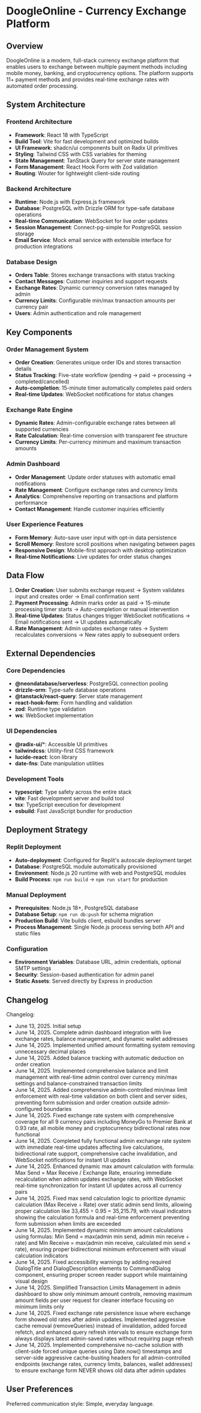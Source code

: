 # DoogleOnline - Currency Exchange Platform

## Overview

DoogleOnline is a modern, full-stack currency exchange platform that enables users to exchange between multiple payment methods including mobile money, banking, and cryptocurrency options. The platform supports 11+ payment methods and provides real-time exchange rates with automated order processing.

## System Architecture

### Frontend Architecture
- **Framework**: React 18 with TypeScript
- **Build Tool**: Vite for fast development and optimized builds
- **UI Framework**: shadcn/ui components built on Radix UI primitives
- **Styling**: Tailwind CSS with CSS variables for theming
- **State Management**: TanStack Query for server state management
- **Form Management**: React Hook Form with Zod validation
- **Routing**: Wouter for lightweight client-side routing

### Backend Architecture
- **Runtime**: Node.js with Express.js framework
- **Database**: PostgreSQL with Drizzle ORM for type-safe database operations
- **Real-time Communication**: WebSocket for live order updates
- **Session Management**: Connect-pg-simple for PostgreSQL session storage
- **Email Service**: Mock email service with extensible interface for production integrations

### Database Design
- **Orders Table**: Stores exchange transactions with status tracking
- **Contact Messages**: Customer inquiries and support requests
- **Exchange Rates**: Dynamic currency conversion rates managed by admin
- **Currency Limits**: Configurable min/max transaction amounts per currency pair
- **Users**: Admin authentication and role management

## Key Components

### Order Management System
- **Order Creation**: Generates unique order IDs and stores transaction details
- **Status Tracking**: Five-state workflow (pending → paid → processing → completed/cancelled)
- **Auto-completion**: 15-minute timer automatically completes paid orders
- **Real-time Updates**: WebSocket notifications for status changes

### Exchange Rate Engine
- **Dynamic Rates**: Admin-configurable exchange rates between all supported currencies
- **Rate Calculation**: Real-time conversion with transparent fee structure
- **Currency Limits**: Per-currency minimum and maximum transaction amounts

### Admin Dashboard
- **Order Management**: Update order statuses with automatic email notifications
- **Rate Management**: Configure exchange rates and currency limits
- **Analytics**: Comprehensive reporting on transactions and platform performance
- **Contact Management**: Handle customer inquiries efficiently

### User Experience Features
- **Form Memory**: Auto-save user input with opt-in data persistence
- **Scroll Memory**: Restore scroll positions when navigating between pages
- **Responsive Design**: Mobile-first approach with desktop optimization
- **Real-time Notifications**: Live updates for order status changes

## Data Flow

1. **Order Creation**: User submits exchange request → System validates input and creates order → Email confirmation sent
2. **Payment Processing**: Admin marks order as paid → 15-minute processing timer starts → Auto-completion or manual intervention
3. **Real-time Updates**: Status changes trigger WebSocket notifications → Email notifications sent → UI updates automatically
4. **Rate Management**: Admin updates exchange rates → System recalculates conversions → New rates apply to subsequent orders

## External Dependencies

### Core Dependencies
- **@neondatabase/serverless**: PostgreSQL connection pooling
- **drizzle-orm**: Type-safe database operations
- **@tanstack/react-query**: Server state management
- **react-hook-form**: Form handling and validation
- **zod**: Runtime type validation
- **ws**: WebSocket implementation

### UI Dependencies
- **@radix-ui/***: Accessible UI primitives
- **tailwindcss**: Utility-first CSS framework
- **lucide-react**: Icon library
- **date-fns**: Date manipulation utilities

### Development Tools
- **typescript**: Type safety across the entire stack
- **vite**: Fast development server and build tool
- **tsx**: TypeScript execution for development
- **esbuild**: Fast JavaScript bundler for production

## Deployment Strategy

### Replit Deployment
- **Auto-deployment**: Configured for Replit's autoscale deployment target
- **Database**: PostgreSQL module automatically provisioned
- **Environment**: Node.js 20 runtime with web and PostgreSQL modules
- **Build Process**: `npm run build` → `npm run start` for production

### Manual Deployment
- **Prerequisites**: Node.js 18+, PostgreSQL database
- **Database Setup**: `npm run db:push` for schema migration
- **Production Build**: Vite builds client, esbuild bundles server
- **Process Management**: Single Node.js process serving both API and static files

### Configuration
- **Environment Variables**: Database URL, admin credentials, optional SMTP settings
- **Security**: Session-based authentication for admin panel
- **Static Assets**: Served directly by Express in production

## Changelog

Changelog:
- June 13, 2025. Initial setup
- June 14, 2025. Complete admin dashboard integration with live exchange rates, balance management, and dynamic wallet addresses
- June 14, 2025. Implemented unified amount formatting system removing unnecessary decimal places
- June 14, 2025. Added balance tracking with automatic deduction on order creation
- June 14, 2025. Implemented comprehensive balance and limit management with real-time admin control over currency min/max settings and balance-constrained transaction limits
- June 14, 2025. Added comprehensive admin-controlled min/max limit enforcement with real-time validation on both client and server sides, preventing form submission and order creation outside admin-configured boundaries
- June 14, 2025. Fixed exchange rate system with comprehensive coverage for all 9 currency pairs including MoneyGo to Premier Bank at 0.93 rate, all mobile money and cryptocurrency bidirectional rates now functional
- June 14, 2025. Completed fully functional admin exchange rate system with immediate real-time updates affecting live calculations, bidirectional rate support, comprehensive cache invalidation, and WebSocket notifications for instant UI updates
- June 14, 2025. Enhanced dynamic max amount calculation with formula: Max Send = Max Receive / Exchange Rate, ensuring immediate recalculation when admin updates exchange rates, with WebSocket real-time synchronization for instant UI updates across all currency pairs
- June 14, 2025. Fixed max send calculation logic to prioritize dynamic calculation (Max Receive ÷ Rate) over static admin send limits, allowing proper calculation like 33,455 ÷ 0.95 = 35,215.79, with visual indicators showing the calculation formula and real-time enforcement preventing form submission when limits are exceeded
- June 14, 2025. Implemented dynamic minimum amount calculations using formulas: Min Send = max(admin min send, admin min receive ÷ rate) and Min Receive = max(admin min receive, calculated min send × rate), ensuring proper bidirectional minimum enforcement with visual calculation indicators
- June 14, 2025. Fixed accessibility warnings by adding required DialogTitle and DialogDescription elements to CommandDialog component, ensuring proper screen reader support while maintaining visual design
- June 14, 2025. Simplified Transaction Limits Management in admin dashboard to show only minimum amount controls, removing maximum amount fields per user request for cleaner interface focusing on minimum limits only
- June 14, 2025. Fixed exchange rate persistence issue where exchange form showed old rates after admin updates. Implemented aggressive cache removal (removeQueries) instead of invalidation, added forced refetch, and enhanced query refresh intervals to ensure exchange form always displays latest admin-saved rates without requiring page refresh
- June 14, 2025. Implemented comprehensive no-cache solution with client-side forced unique queries using Date.now() timestamps and server-side aggressive cache-busting headers for all admin-controlled endpoints (exchange rates, currency limits, balances, wallet addresses) to ensure exchange form NEVER shows old data after admin updates

## User Preferences

Preferred communication style: Simple, everyday language.